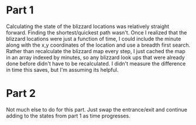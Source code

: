 
# Part 1

Calculating the state of the blizzard locations was relatively straight forward.  Finding the shortest/quickest path wasn't.  Once I realized that the blizzard locations were just a function of time, I could include the minute along with the x,y coordinates of the location and use a breadth first search.  Rather than recalculate the blizzard map every step, I just cached the map in an array indexed by minutes, so any blizzard look ups that were already done before didn't have to be recalculated. I didn't measure the difference in time this saves, but I'm assuming its helpful.

# Part 2 

Not much else to do for this part.  Just swap the entrance/exit and continue adding to the states from part 1 as time progresses.